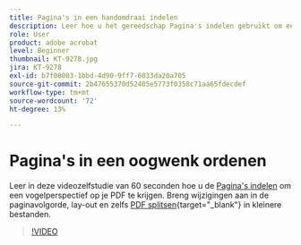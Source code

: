 ```yaml
---
title: Pagina's in een handomdraai indelen
description: Leer hoe u het gereedschap Pagina's indelen gebruikt om een totaalbeeld van uw PDF te krijgen
role: User
product: adobe acrobat
level: Beginner
thumbnail: KT-9278.jpg
jira: KT-9278
exl-id: b7f08003-1bbd-4d90-9ff7-6033da20a705
source-git-commit: 2b47655370d52405e5773f0358c71aa65fdecdef
workflow-type: tm+mt
source-wordcount: '72'
ht-degree: 13%

---
```


# Pagina&#39;s in een oogwenk ordenen

Leer in deze videozelfstudie van 60 seconden hoe u de [Pagina&#39;s indelen](https://www.adobe.com/nl/acrobat/online/rearrange-pdf.html) om een vogelperspectief op je PDF te krijgen. Breng wijzigingen aan in de paginavolgorde, lay-out en zelfs [PDF splitsen](https://www.adobe.com/nl/acrobat/online/split-pdf.html){target="_blank"} in kleinere bestanden.

>[!VIDEO](https://video.tv.adobe.com/v/338278?quality=12&learn=on&hidetitle=true)
